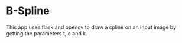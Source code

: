 # B-Spline
This app uses flask and opencv to draw a spline on an input image by getting the parameters t, c and k.
